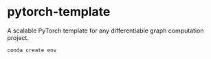 # pytorch-template
A scalable PyTorch template for any differentiable graph computation project.

```bash
conda create env
```
